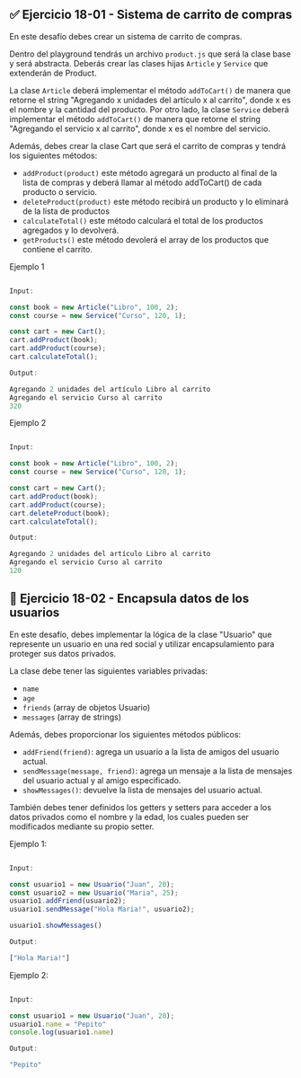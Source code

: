 ## ✅ **Ejercicio 18-01 - Sistema de carrito de compras**

En este desafío debes crear un sistema de carrito de compras.

Dentro del playground tendrás un archivo `product.js` que será la clase base y será abstracta. Deberás crear las clases hijas `Article` y `Service` que extenderán de Product.

La clase `Article` deberá implementar el método `addToCart()` de manera que retorne el string "Agregando x unidades del artículo x al carrito", donde x es el nombre y la cantidad del producto. Por otro lado, la clase `Service` deberá implementar el método `addToCart()` de manera que retorne el string "Agregando el servicio x al carrito", donde x es el nombre del servicio.

Además, debes crear la clase Cart que será el carrito de compras y tendrá los siguientes métodos:

- `addProduct(product)` este método agregará un producto al final de la lista de compras y deberá llamar al método addToCart() de cada producto o servicio.
- `deleteProduct(product)` este método recibirá un producto y lo eliminará de la lista de productos
- `calculateTotal()` este método calculará el total de los productos agregados y lo devolverá.
- `getProducts()` este método devolerá el array de los productos que contiene el carrito.

Ejemplo 1

```jsx

Input:

const book = new Article("Libro", 100, 2);
const course = new Service("Curso", 120, 1);

const cart = new Cart();
cart.addProduct(book);
cart.addProduct(course);
cart.calculateTotal();

Output:

Agregando 2 unidades del artículo Libro al carrito
Agregando el servicio Curso al carrito
320
```

Ejemplo 2

```jsx

Input:

const book = new Article("Libro", 100, 2);
const course = new Service("Curso", 120, 1);

const cart = new Cart();
cart.addProduct(book);
cart.addProduct(course);
cart.deleteProduct(book);
cart.calculateTotal();

Output:

Agregando 2 unidades del artículo Libro al carrito
Agregando el servicio Curso al carrito
120
```

## 🔴 **Ejercicio 18-02 - Encapsula datos de los usuarios**

En este desafío, debes implementar la lógica de la clase "Usuario" que represente un usuario en una red social y utilizar encapsulamiento para proteger sus datos privados.

La clase debe tener las siguientes variables privadas:

- `name`
- `age`
- `friends` (array de objetos Usuario)
- `messages` (array de strings)

Además, debes proporcionar los siguientes métodos públicos:

- `addFriend(friend)`: agrega un usuario a la lista de amigos del usuario actual.
- `sendMessage(message, friend)`: agrega un mensaje a la lista de mensajes del usuario actual y al amigo especificado.
- `showMessages()`: devuelve la lista de mensajes del usuario actual.

También debes tener definidos los getters y setters para acceder a los datos privados como el nombre y la edad, los cuales pueden ser modificados mediante su propio setter.

Ejemplo 1:

```jsx

Input:

const usuario1 = new Usuario("Juan", 20);
const usuario2 = new Usuario("Maria", 25);
usuario1.addFriend(usuario2);
usuario1.sendMessage("Hola Maria!", usuario2);

usuario1.showMessages()

Output:

["Hola Maria!"]
```

Ejemplo 2:

```jsx

Input:

const usuario1 = new Usuario("Juan", 20);
usuario1.name = "Pepito"
console.log(usuario1.name)

Output:

"Pepito"
```